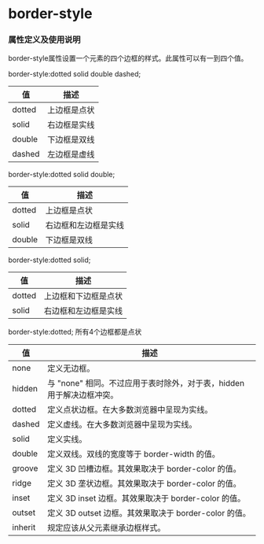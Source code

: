 # border-style

### 属性定义及使用说明
border-style属性设置一个元素的四个边框的样式。此属性可以有一到四个值。

border-style:dotted solid double dashed;

|值|描述|
|-|-|
|dotted|上边框是点状|
|solid|右边框是实线|
|double|下边框是双线|
|dashed|左边框是虚线|

border-style:dotted solid double;

|值|描述|
|-|-|
|dotted|上边框是点状|
|solid|右边框和左边框是实线|
|double|下边框是双线|

border-style:dotted solid;

|值|描述|
|-|-|
|dotted|上边框和下边框是点状|
|solid|右边框和左边框是实线|

border-style:dotted;
所有4个边框都是点状


|值|描述|
|-|-|
|none|定义无边框。|
|hidden|与 "none" 相同。不过应用于表时除外，对于表，hidden 用于解决边框冲突。|
|dotted|定义点状边框。在大多数浏览器中呈现为实线。|
|dashed|定义虚线。在大多数浏览器中呈现为实线。|
|solid|定义实线。|
|double|定义双线。双线的宽度等于 border-width 的值。|
|groove|定义 3D 凹槽边框。其效果取决于 border-color 的值。|
|ridge|定义 3D 垄状边框。其效果取决于 border-color 的值。|
|inset|定义 3D inset 边框。其效果取决于 border-color 的值。|
|outset|定义 3D outset 边框。其效果取决于 border-color 的值。|
|inherit|规定应该从父元素继承边框样式。|
